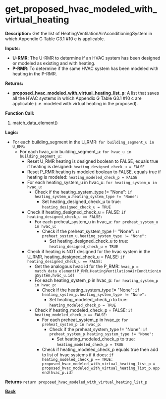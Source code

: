 # get_proposed_hvac_modeled_with_virtual_heating

**Description:** Get the list of HeatingVentilationAirAconditioningSystem in which Appendix G Table G3.1 #10 c is applicable.

**Inputs:**
- **U-RMR**: The U-RMR to determine if an HVAC system has been designed or modeled as existing and with heating.
- **P-RMR**: To determine if the same HVAC system has been modeled with heating in the P-RMR.

**Returns:**
- **proposed_hvac_modeled_with_virtual_heating_list_p**: A list that saves all the HVAC systems in which Appendix G Table G3.1 #10 c are applicable (i.e. modeled with virtual heating in the proposed).
 
**Function Call:** 

1. match_data_element()

**Logic:**
- For each building_segment in the U_RMR: `for building_segment_u in U_RMR:`
    - For each hvac_u in building_segment_u: `for hvac_u in building_segment_u:`
        - Reset U_RMR heating is designed boolean to FALSE, equals true if heating is designed: `heating_designed_check_u = FALSE`
        - Reset P_RMR heating is modeled boolean to FALSE, equals true if heating is modeled: `heating_modeled_check_p = FALSE`
        - For each heating_system_u in hvac_u: `for heating_system_u in hvac_u:`
            - Check if the heating_system_type != "None": `if heating_system_u.heating_system_type != "None":`
                - Set heating_designed_check_u to true: `heating_designed_check_u = TRUE`
        - Check if heating_designed_check_u = FALSE: `if heating_designed_check_u == FALSE:`
            - For each preheat_system_u in hvac_u: `for preheat_system_u in hvac_u:`
                - Check if the preheat_system_type != "None": `if preheat_system_u.heating_system_type != "None":`  
                    - Set heating_designed_check_u to true: `heating_designed_check_u = TRUE`
        - Check if heating is NOT designed for the hvac system in the U_RMR, heating_designed_check_u = FALSE: `if heating_designed_check_u == FALSE:`        
            - Get the analogous hvac id for the P_RMR: `hvac_p = match_data_element(P_RMR,HeatingVentilationAirConditioningSystem,hvac_u.id)`
            - For each heating_system_p in hvac_p: `for heating_system_p in hvac_p:`
                - Check if the heating_system_type != "None": `if heating_system_p.heating_system_type != "None":`
                    - Set heating_modeled_check_p to true: `heating_modeled_check_p = TRUE`
            - Check if heating_modeled_check_p = FALSE: `if heating_modeled_check_p == FALSE:`
                - For each preheat_system_p in hvac_p: `for preheat_system_p in hvac_p:`
                    - Check if the preheat_system_type != "None": `if preheat_system_p.heating_system_type != "None":`  
                        - Set heating_modeled_check_p to true: `heating_modeled_check_p = TRUE`
                - Check if heating_modeled_check_p equals true then add to list of hvac systems if it does: `if heating_modeled_check_p == TRUE: proposed_hvac_modeled_with_virtual_heating_list_p = proposed_hvac_modeled_with_virtual_heating_list_p.append(hvac_p.id)`
 
 **Returns** `return proposed_hvac_modeled_with_virtual_heating_list_p`  

**[Back](../_toc.md)**